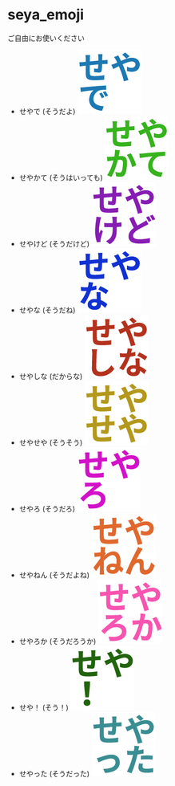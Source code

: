 # seya_emoji

ご自由にお使いください

 - せやで (そうだよ) ![seyade](https://raw.githubusercontent.com/masuP9/seya_emoji/master/%E3%82%AB%E3%82%B9%E3%82%BF%E3%83%A0%E7%B5%B5%E6%96%87%E5%AD%97%E3%80%8C%E3%81%9B%E3%82%84%E3%80%8D%E3%82%B7%E3%83%AA%E3%83%BC%E3%82%BA-assets/seyade.png)
 - せやかて (そうはいっても) ![seyakate](https://raw.githubusercontent.com/masuP9/seya_emoji/master/%E3%82%AB%E3%82%B9%E3%82%BF%E3%83%A0%E7%B5%B5%E6%96%87%E5%AD%97%E3%80%8C%E3%81%9B%E3%82%84%E3%80%8D%E3%82%B7%E3%83%AA%E3%83%BC%E3%82%BA-assets/seyakate.png)
 - せやけど (そうだけど) ![seyakedo](https://raw.githubusercontent.com/masuP9/seya_emoji/master/%E3%82%AB%E3%82%B9%E3%82%BF%E3%83%A0%E7%B5%B5%E6%96%87%E5%AD%97%E3%80%8C%E3%81%9B%E3%82%84%E3%80%8D%E3%82%B7%E3%83%AA%E3%83%BC%E3%82%BA-assets/seyakedo.png)
 - せやな (そうだね) ![seyana](https://raw.githubusercontent.com/masuP9/seya_emoji/master/%E3%82%AB%E3%82%B9%E3%82%BF%E3%83%A0%E7%B5%B5%E6%96%87%E5%AD%97%E3%80%8C%E3%81%9B%E3%82%84%E3%80%8D%E3%82%B7%E3%83%AA%E3%83%BC%E3%82%BA-assets/seyana.png)
 - せやしな (だからな) ![seyashina](https://raw.githubusercontent.com/masuP9/seya_emoji/master/%E3%82%AB%E3%82%B9%E3%82%BF%E3%83%A0%E7%B5%B5%E6%96%87%E5%AD%97%E3%80%8C%E3%81%9B%E3%82%84%E3%80%8D%E3%82%B7%E3%83%AA%E3%83%BC%E3%82%BA-assets/seyashina.png)
 - せやせや (そうそう) ![seyaseya](https://raw.githubusercontent.com/masuP9/seya_emoji/master/%E3%82%AB%E3%82%B9%E3%82%BF%E3%83%A0%E7%B5%B5%E6%96%87%E5%AD%97%E3%80%8C%E3%81%9B%E3%82%84%E3%80%8D%E3%82%B7%E3%83%AA%E3%83%BC%E3%82%BA-assets/seyaseya.png)
 - せやろ (そうだろ) ![seyaro](https://raw.githubusercontent.com/masuP9/seya_emoji/master/%E3%82%AB%E3%82%B9%E3%82%BF%E3%83%A0%E7%B5%B5%E6%96%87%E5%AD%97%E3%80%8C%E3%81%9B%E3%82%84%E3%80%8D%E3%82%B7%E3%83%AA%E3%83%BC%E3%82%BA-assets/seyaro.png)
 - せやねん (そうだよね) ![seyanen](https://raw.githubusercontent.com/masuP9/seya_emoji/master/%E3%82%AB%E3%82%B9%E3%82%BF%E3%83%A0%E7%B5%B5%E6%96%87%E5%AD%97%E3%80%8C%E3%81%9B%E3%82%84%E3%80%8D%E3%82%B7%E3%83%AA%E3%83%BC%E3%82%BA-assets/seyanen.png)
 - せやろか (そうだろうか) ![seyaroka](https://raw.githubusercontent.com/masuP9/seya_emoji/master/%E3%82%AB%E3%82%B9%E3%82%BF%E3%83%A0%E7%B5%B5%E6%96%87%E5%AD%97%E3%80%8C%E3%81%9B%E3%82%84%E3%80%8D%E3%82%B7%E3%83%AA%E3%83%BC%E3%82%BA-assets/seyaroka.png)
 - せや！ (そう！) ![seya](https://raw.githubusercontent.com/masuP9/seya_emoji/master/%E3%82%AB%E3%82%B9%E3%82%BF%E3%83%A0%E7%B5%B5%E6%96%87%E5%AD%97%E3%80%8C%E3%81%9B%E3%82%84%E3%80%8D%E3%82%B7%E3%83%AA%E3%83%BC%E3%82%BA-assets/seya.png)
 - せやった (そうだった) ![seyatta](https://raw.githubusercontent.com/masuP9/seya_emoji/master/%E3%82%AB%E3%82%B9%E3%82%BF%E3%83%A0%E7%B5%B5%E6%96%87%E5%AD%97%E3%80%8C%E3%81%9B%E3%82%84%E3%80%8D%E3%82%B7%E3%83%AA%E3%83%BC%E3%82%BA-assets/seyatta.png)
